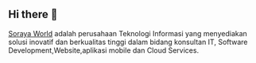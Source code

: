 ## Hi there 👋





<a href="https://sorayaworld.id/">Soraya World</a> adalah perusahaan Teknologi Informasi yang menyediakan solusi inovatif dan berkualitas tinggi dalam bidang konsultan IT, Software Development,Website,aplikasi mobile dan Cloud Services. 


